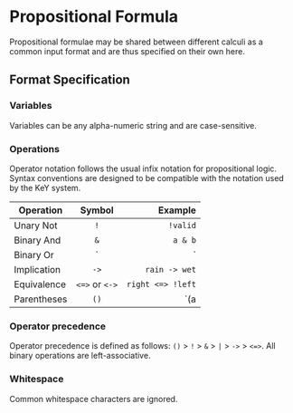 # Propositional Formula

Propositional formulae may be shared between different calculi as a common input format 
and are thus specified on their own here.

## Format Specification

### Variables

Variables can be any alpha-numeric string and are case-sensitive.

### Operations

Operator notation follows the usual infix notation for propositional logic. 
Syntax conventions are designed to be compatible with the notation used by the KeY system.

| Operation     | Symbol        | Example           |
| ------------- |:-------------:| -----------------:|
| Unary Not     | `!`           | `!valid`          |
| Binary And    | `&`           | `a & b`           |
| Binary Or     | `|`           | `a | b`           |
| Implication   | `->`          | `rain -> wet`     |
| Equivalence   | `<=>` or `<->`| `right <=> !left` |
| Parentheses   | `()`          | `(a | b) & c`     |

### Operator precedence

Operator precedence is defined as follows: `()` > `!` > `&` > `|` > `->` > `<=>`. 
All binary operations are left-associative. 

### Whitespace

Common whitespace characters are ignored.
